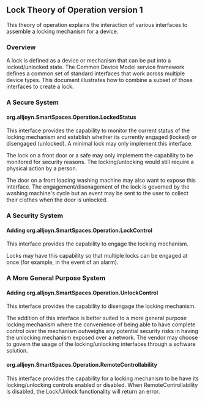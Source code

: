 ## Lock Theory of Operation version 1

This theory of operation explains the interaction of various interfaces to
assemble a locking mechanism for a device.

### Overview

A lock is defined as a device or mechanism that can be put into a locked/unlocked
state. The Common Device Model service framework defines a common set of standard interfaces that work
across multiple device types. This document illustrates how to combine a subset
of those interfaces to create a lock.


### A Secure System

#### org.alljoyn.SmartSpaces.Operation.LockedStatus

This interface provides the capability to monitor the current
status of the locking mechanism and establish whether its currently engaged (locked) or
disengaged (unlocked). A minimal lock may only implement this interface.

The lock on a front door or a safe may only implement the capability to be monitored 
for security reasons. The locking/unlocking would still require a physical
action by a person.

The door on a front loading washing machine may also want to expose this interface. 
The engagement/disenagement of the lock is governed by the washing machine's cycle but an
event may be sent to the user to collect their clothes when the door is unlocked.


### A Security System

#### Adding org.alljoyn.SmartSpaces.Operation.LockControl

This interface provides the capability to engage the locking mechanism.

Locks may have this capability so that multiple locks can be engaged at once (for example, in the event of an alarm).


### A More General Purpose System

#### Adding org.alljoyn.SmartSpaces.Operation.UnlockControl

This interface provides the capability to disengage the locking mechanism.

The addition of this interface is better suited to a more general purpose locking mechanism
where the convenience of being able to have complete control over the mechanism outweighs
any potential security risks in having the unlocking mechanism exposed over a network. 
The vendor may choose to govern the usage of the locking/unlocking interfaces through a software solution.


#### org.alljoyn.SmartSpaces.Operation.RemoteControllability

This interface provides the capability for a locking mechanism to be have its
locking/unlocking controls enabled or disabled. When RemoteControllability is
disabled, the Lock/Unlock functionality will return an error.
